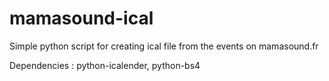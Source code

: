 mamasound-ical
==============

Simple python script for creating ical file from the events on mamasound.fr

Dependencies : python-icalender, python-bs4
